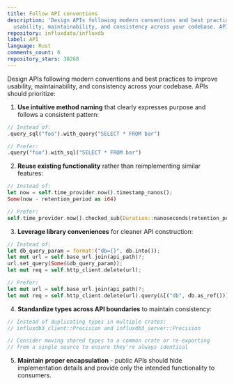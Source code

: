```yaml
---
title: Follow API conventions
description: 'Design APIs following modern conventions and best practices to improve
  usability, maintainability, and consistency across your codebase. APIs should prioritize:'
repository: influxdata/influxdb
label: API
language: Rust
comments_count: 6
repository_stars: 30268
---
```


Design APIs following modern conventions and best practices to improve usability, maintainability, and consistency across your codebase. APIs should prioritize:

1. **Use intuitive method naming** that clearly expresses purpose and follows a consistent pattern:

```rust
// Instead of:
.query_sql("foo").with_query("SELECT * FROM bar")

// Prefer:
.query("foo").with_sql("SELECT * FROM bar")
```

2. **Reuse existing functionality** rather than reimplementing similar features:

```rust
// Instead of:
let now = self.time_provider.now().timestamp_nanos();
Some(now - retention_period as i64)

// Prefer:
self.time_provider.now().checked_sub(Duration::nanoseconds(retention_period))
```

3. **Leverage library conveniences** for cleaner API construction:

```rust
// Instead of:
let db_query_param = format!("db={}", db.into());
let mut url = self.base_url.join(api_path)?;
url.set_query(Some(&db_query_param));
let mut req = self.http_client.delete(url);

// Prefer:
let mut url = self.base_url.join(api_path)?;
let mut req = self.http_client.delete(url).query(&[("db", db.as_ref())]);
```

4. **Standardize types across API boundaries** to maintain consistency:

```rust
// Instead of duplicating types in multiple crates:
// influxdb3_client::Precision and influxdb3_server::Precision

// Consider moving shared types to a common crate or re-exporting
// from a single source to ensure they're always identical
```

5. **Maintain proper encapsulation** - public APIs should hide implementation details and provide only the intended functionality to consumers.